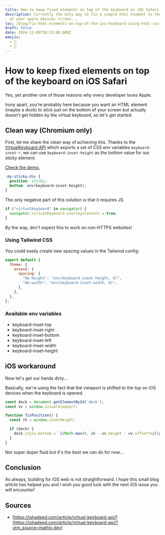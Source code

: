 ```yaml
---
title: How to keep fixed elements on top of the keyboard on iOS Safari
description: Currently the only way to fix a simple html element to the bottom
  of your apple devices screen...
loc: /blog/fix-html-elements-on-top-of-the-ios-keyboard-using-html-css-js
draft: false
date: 2024-12-09T18:23:00.000Z
emojis:
  - 🍏
  - 🐛
---
```


# How to keep fixed elements on top of the keyboard on iOS Safari

Yes, yet another one of those reasons why every developer loves Apple.

Irony apart, you're probably here because you want an HTML element (maybe a dock) to stick just on the bottom of your screen but actually doesn't get hidden by the virtual keyboard, so let's get started.

## Clean way (Chromium only)

First, let me share the clean way of achieving this. Thanks to the [VirtualKeyboard API](https://developer.mozilla.org/en-US/docs/Web/API/VirtualKeyboard_API) which exports a set of CSS env variables `keyboard-inset-*`, we can use `keyboard-inset-height` as the bottom value for our sticky element.

[Check the demo.](/lab/virtual-keyboard-api-demo)

```css [main.css]
.my-sticky-div {
  position: sticky;
  bottom: env(keyboard-inset-height);
}
```

The only negative part of this solution is that it requires JS.

```js [main.js]
if ("virtualKeyboard" in navigator) {
  navigator.virtualKeyboard.overlaysContent = true;
}
```

By the way, don't expect this to work on non-HTTPS websites!

### Using Tailwind CSS

You could easily create new spacing values in the Tailwind config:

```js [tailwind.config.mjs]
export default {
  theme: {
    extend: {
      spacing: {
        "kb-height": "env(keyboard-inset-height, 0)",
        "kb-width": "env(keyboard-inset-width, 0)",
      },
    },
  },
};
```

### Available env variables

- keyboard-inset-top
- keyboard-inset-right
- keyboard-inset-bottom
- keyboard-inset-left
- keyboard-inset-width
- keyboard-inset-height

## iOS workaround

Now let's get our hands dirty...

Basically, we're using the fact that the viewport is shifted to the top on iOS devices when the keyboard is opened.

```js [main.js]
const dock = document.getElementById('dock');
const vv = window.visualViewport;

function fixPosition() {
  const ih = window.innerHeight;

  if (dock) {
    dock.style.bottom = `${Math.max(0, ih - vv.height - vv.offsetTop)}px`;
  }
}
```

Not super duper fluid but it's the best we can do for now\...

## Conclusion

As always, building for iOS web is not straightforward. I hope this small blog article has helped you and I wish you good luck with the next iOS issue you will encounter!

## Sources

- [https://ishadeed.com/article/virtual-keyboard-api/](https://ishadeed.com/article/virtual-keyboard-api/?utm_source=mathix.dev)
